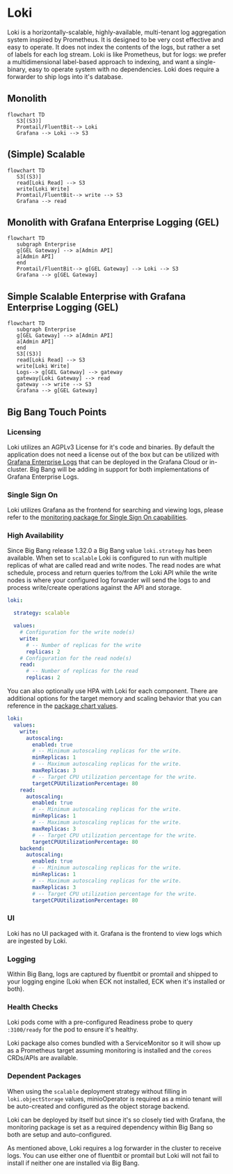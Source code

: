 # Loki

Loki is a horizontally-scalable, highly-available, multi-tenant log aggregation system inspired by Prometheus. It is designed to be very cost effective and easy to operate. It does not index the contents of the logs, but rather a set of labels for each log stream. Loki is like Prometheus, but for logs: we prefer a multidimensional label-based approach to indexing, and want a single-binary, easy to operate system with no dependencies. Loki does require a forwarder to ship logs into it's database.

## Monolith

```mermaid
flowchart TD
   S3[(S3)]
   Promtail/FluentBit--> Loki
   Grafana --> Loki --> S3
```

## (Simple) Scalable
```mermaid
flowchart TD
   S3[(S3)]
   read[Loki Read] --> S3
   write[Loki Write]
   Promtail/FluentBit--> write --> S3
   Grafana --> read
```

## Monolith with Grafana Enterprise Logging (GEL)
```mermaid
flowchart TD
   subgraph Enterprise
   g[GEL Gateway] --> a[Admin API]  
   a[Admin API]
   end
   Promtail/FluentBit--> g[GEL Gateway] --> Loki --> S3
   Grafana --> g[GEL Gateway]
```

## Simple Scalable Enterprise with Grafana Enterprise Logging (GEL)
```mermaid
flowchart TD
   subgraph Enterprise
   g[GEL Gateway] --> a[Admin API]  
   a[Admin API]
   end 
   S3[(S3)]
   read[Loki Read] --> S3
   write[Loki Write]
   Logs--> g[GEL Gateway] --> gateway
   gateway[Loki Gateway] --> read
   gateway --> write --> S3
   Grafana --> g[GEL Gateway]
```


## Big Bang Touch Points

### Licensing

Loki utilizes an AGPLv3 License for it's code and binaries. By default the application does not need a license out of the box but can be utilized with [Grafana Enterprise Logs](https://grafana.com/products/enterprise/logs/) that can be deployed in the Grafana Cloud or in-cluster. Big Bang will be adding in support for both implementations of Grafana Enterprise Logs.

### Single Sign On

Loki utilizes Grafana as the frontend for searching and viewing logs, please refer to the [monitoring package for Single Sign On capabilities](monitoring.md).

### High Availability

Since Big Bang release 1.32.0 a Big Bang value `loki.strategy` has been available. When set to `scalable` Loki is configured to run with multiple replicas of what are called read and write nodes. The read nodes are what schedule, process and return queries to/from the Loki API while the write nodes is where your configured log forwarder will send the logs to and process write/create operations against the API and storage.

```yaml
loki:

  strategy: scalable

  values:
    # Configuration for the write node(s)
    write:
      # -- Number of replicas for the write
      replicas: 2
    # Configuration for the read node(s)
    read:
      # -- Number of replicas for the read
      replicas: 2
```

You can also optionally use HPA with Loki for each component. There are additional options for the target memory and scaling behavior that you can reference in the [package chart values](https://repo1.dso.mil/big-bang/product/packages/loki/-/blob/main/chart/values.yaml).

```yaml
loki:
  values:
    write:
      autoscaling:
        enabled: true
        # -- Minimum autoscaling replicas for the write.
        minReplicas: 1
        # -- Maximum autoscaling replicas for the write.
        maxReplicas: 3
        # -- Target CPU utilization percentage for the write.
        targetCPUUtilizationPercentage: 80
    read:
      autoscaling:
        enabled: true
        # -- Minimum autoscaling replicas for the write.
        minReplicas: 1
        # -- Maximum autoscaling replicas for the write.
        maxReplicas: 3
        # -- Target CPU utilization percentage for the write.
        targetCPUUtilizationPercentage: 80
    backend:
      autoscaling:
        enabled: true
        # -- Minimum autoscaling replicas for the write.
        minReplicas: 1
        # -- Maximum autoscaling replicas for the write.
        maxReplicas: 3
        # -- Target CPU utilization percentage for the write.
        targetCPUUtilizationPercentage: 80
```

### UI

Loki has no UI packaged with it. Grafana is the frontend to view logs which are ingested by Loki.

### Logging

Within Big Bang, logs are captured by fluentbit or promtail and shipped to your logging engine (Loki when ECK not installed, ECK when it's installed or both).

### Health Checks

Loki pods come with a pre-configured Readiness probe to query `:3100/ready` for the pod to ensure it's healthy.

Loki package also comes bundled with a ServiceMonitor so it will show up as a Prometheus target assuming monitoring is installed and the `coreos` CRDs/APIs are available.

### Dependent Packages

When using the `scalable` deployment strategy without filling in `loki.objectStorage` values, minioOperator is required as a minio tenant will be auto-created and configured as the object storage backend.

Loki can be deployed by itself but since it's so closely tied with Grafana, the monitoring package is set as a required dependency within Big Bang so both are setup and auto-configured.

As mentioned above, Loki requires a log forwarder in the cluster to receive logs. You can use either one of fluentbit or promtail but Loki will not fail to install if neither one are installed via Big Bang.